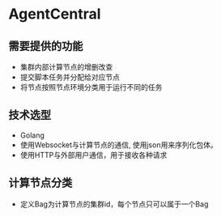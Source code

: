 # AgentCentral

## 需要提供的功能

- 集群内部计算节点的增删改查
- 提交脚本任务并分配给对应节点
- 将节点按照节点环境分类用于运行不同的任务

## 技术选型

- Golang
- 使用Websocket与计算节点的通信, 使用json用来序列化包体。
- 使用HTTP与外部用户通信，用于接收各种请求

## 计算节点分类

- 定义Bag为计算节点的集群id，每个节点只可以属于一个Bag